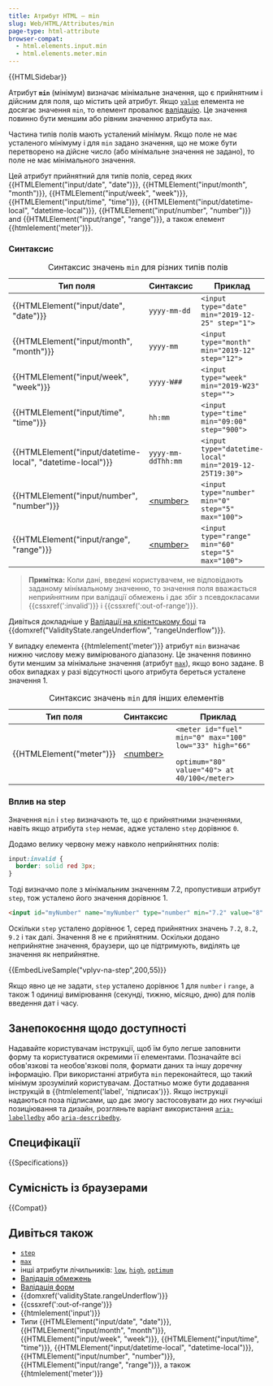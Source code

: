 ```yaml
---
title: Атрибут HTML – min
slug: Web/HTML/Attributes/min
page-type: html-attribute
browser-compat:
  - html.elements.input.min
  - html.elements.meter.min
---
```


{{HTMLSidebar}}

Атрибут **`min`** (мінімум) визначає мінімальне значення, що є прийнятним і дійсним для поля, що містить цей атрибут. Якщо [`value`](/uk/docs/Web/HTML/Element/input#value-znachennia) елемента не досягає значення `min`, то елемент провалює [валідацію](/uk/docs/Learn/Forms/Form_validation). Це значення повинно бути меншим або рівним значенню атрибута `max`.

Частина типів полів мають усталений мінімум. Якщо поле не має усталеного мінімуму і для `min` задано значення, що не може бути перетворено на дійсне число (або мінімальне значення не задано), то поле не має мінімального значення.

Цей атрибут прийнятний для типів полів, серед яких {{HTMLElement("input/date", "date")}}, {{HTMLElement("input/month", "month")}}, {{HTMLElement("input/week", "week")}}, {{HTMLElement("input/time", "time")}}, {{HTMLElement("input/datetime-local", "datetime-local")}}, {{HTMLElement("input/number", "number")}} and {{HTMLElement("input/range", "range")}}, а також елемент {{htmlelement('meter')}}.

### Синтаксис

<table class="no-markdown">
  <caption>
    Синтаксис значень
    <code>min</code>
    для різних типів полів
  </caption>
  <thead>
    <tr>
      <th>Тип поля</th>
      <th>Синтаксис</th>
      <th>Приклад</th>
    </tr>
  </thead>
  <tbody>
    <tr>
      <td>{{HTMLElement("input/date", "date")}}</td>
      <td><code>yyyy-mm-dd</code></td>
      <td><code>&#x3C;input type="date" min="2019-12-25" step="1"></code></td>
    </tr>
    <tr>
      <td>{{HTMLElement("input/month", "month")}}</td>
      <td><code>yyyy-mm</code></td>
      <td><code>&#x3C;input type="month" min="2019-12" step="12"></code></td>
    </tr>
    <tr>
      <td>{{HTMLElement("input/week", "week")}}</td>
      <td><code>yyyy-W##</code></td>
      <td><code>&#x3C;input type="week" min="2019-W23" step=""></code></td>
    </tr>
    <tr>
      <td>{{HTMLElement("input/time", "time")}}</td>
      <td><code>hh:mm</code></td>
      <td><code>&#x3C;input type="time" min="09:00" step="900"></code></td>
    </tr>
    <tr>
      <td>
        {{HTMLElement("input/datetime-local", "datetime-local")}}
      </td>
      <td><code>yyyy-mm-ddThh:mm</code></td>
      <td>
        <code>&#x3C;input type="datetime-local" min="2019-12-25T19:30"></code>
      </td>
    </tr>
    <tr>
      <td>{{HTMLElement("input/number", "number")}}</td>
      <td><a href="/uk/docs/Web/CSS/number">&#x3C;number></a></td>
      <td>
        <code>&#x3C;input type="number" min="0" step="5" max="100"></code>
      </td>
    </tr>
    <tr>
      <td>{{HTMLElement("input/range", "range")}}</td>
      <td><a href="/uk/docs/Web/CSS/number">&#x3C;number></a></td>
      <td>
        <code>&#x3C;input type="range" min="60" step="5" max="100"></code>
      </td>
    </tr>
  </tbody>
</table>

> **Примітка:** Коли дані, введені користувачем, не відповідають заданому мінімальному значенню, то значення поля вважається неприйнятним при валідації обмежень і дає збіг з псевдокласами {{cssxref(':invalid')}} і {{cssxref(':out-of-range')}}.

Дивіться докладніше у [Валідації на клієнтському боці](/uk/docs/Web/HTML/Constraint_validation) та {{domxref("ValidityState.rangeUnderflow", "rangeUnderflow")}}.

У випадку елемента {{htmlelement('meter')}} атрибут `min` визначає нижню числову межу вимірюваного діапазону. Це значення повинно бути меншим за мінімальне значення (атрибут [`max`](/uk/docs/Web/HTML/Attributes/max)), якщо воно задане. В обох випадках у разі відсутності цього атрибута береться усталене значення 1.

<table class="no-markdown">
  <caption>
    Синтаксис значень
    <code>min</code> для інших елементів
  </caption>
  <thead>
    <tr>
      <th>Тип поля</th>
      <th>Синтаксис</th>
      <th>Приклад</th>
    </tr>
  </thead>
  <tbody>
    <tr>
      <td>{{HTMLElement("meter")}}</td>
      <td><a href="/uk/docs/Web/CSS/number">&#x3C;number></a></td>
      <td>
        <code
          >&#x3C;meter id="fuel" min="0" max="100" low="33" high="66"
          optimum="80" value="40"> at 40/100&#x3C;/meter></code
        >
      </td>
    </tr>
  </tbody>
</table>

### Вплив на step

Значення `min` і `step` визначають те, що є прийнятними значеннями, навіть якщо атрибута `step` немає, адже усталено `step` дорівнює `0`.

Додамо велику червону межу навколо неприйнятних полів:

```css
input:invalid {
  border: solid red 3px;
}
```

Тоді визначмо поле з мінімальним значенням 7.2, пропустивши атрибут `step`, тож усталено його значення дорівнює 1.

```html
<input id="myNumber" name="myNumber" type="number" min="7.2" value="8" />
```

Оскільки `step` усталено дорівнює 1, серед прийнятних значень `7.2`, `8.2`, `9.2` і так далі. Значення 8 не є прийнятним. Оскільки додано неприйнятне значення, браузери, що це підтримують, виділять це значення як неприйнятне.

{{EmbedLiveSample("vplyv-na-step",200,55)}}

Якщо явно це не задати, `step` усталено дорівнює 1 для `number` і `range`, а також 1 одиниці вимірювання (секунді, тижню, місяцю, дню) для полів введення дат і часу.

## Занепокоєння щодо доступності

Надавайте користувачам інструкції, щоб їм було легше заповнити форму та користуватися окремими її елементами. Позначайте всі обов'язкові та необов'язкові поля, формати даних та іншу доречну інформацію. При використанні атрибута `min` переконайтеся, що такий мінімум зрозумілий користувачам. Достатньо може бути додавання інструкцій в {{htmlelement('label', 'підписах')}}. Якщо інструкції надаються поза підписами, що дає змогу застосовувати до них гнучкіші позиціювання та дизайн, розгляньте варіант використання [`aria-labelledby`](/uk/docs/Web/Accessibility/ARIA/Attributes/aria-labelledby) або [`aria-describedby`](/uk/docs/Web/Accessibility/ARIA/Attributes/aria-describedby).

## Специфікації

{{Specifications}}

## Сумісність із браузерами

{{Compat}}

## Дивіться також

- [`step`](/uk/docs/Web/HTML/Attributes/step)
- [`max`](/uk/docs/Web/HTML/Attributes/max)
- інші атрибути лічильників: [`low`](/uk/docs/Web/HTML/Attributes/low), [`high`](/uk/docs/Web/HTML/Attributes/high), [`optimum`](/uk/docs/Web/HTML/Attributes/optimum)
- [Валідація обмежень](/uk/docs/Web/HTML/Constraint_validation)
- [Валідація форм](/uk/docs/Learn/Forms/Form_validation)
- {{domxref('validityState.rangeUnderflow')}}
- {{cssxref(':out-of-range')}}
- {{htmlelement('input')}}
- Типи {{HTMLElement("input/date", "date")}}, {{HTMLElement("input/month", "month")}}, {{HTMLElement("input/week", "week")}}, {{HTMLElement("input/time", "time")}}, {{HTMLElement("input/datetime-local", "datetime-local")}}, {{HTMLElement("input/number", "number")}}, {{HTMLElement("input/range", "range")}}, а також {{htmlelement('meter')}}
